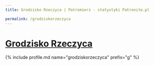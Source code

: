 ```yaml
---
title: Grodzisko Rzeczyca | Patromierz - statystyki Patronite.pl

permalink: /grodziskorzeczyca
---
```


# [Grodzisko Rzeczyca](https://patronite.pl/grodziskorzeczyca)

{% include profile.md name="grodziskorzeczyca" prefix="g" %}
